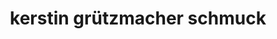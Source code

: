 ---
title: "kerstin grützmacher schmuck"
url: /hamburg/kerstin-gruetzmacher-schmuck/
shop: Schmuck
---